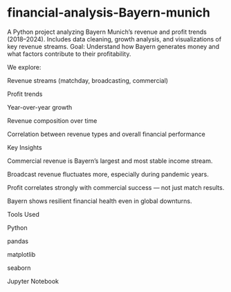 # financial-analysis-Bayern-munich
A Python project analyzing Bayern Munich’s revenue and profit trends (2018–2024). Includes data cleaning, growth analysis, and visualizations of key revenue streams.
Goal: Understand how Bayern generates money and what factors contribute to their profitability.

We explore:

Revenue streams (matchday, broadcasting, commercial)

Profit trends

Year-over-year growth

Revenue composition over time

Correlation between revenue types and overall financial performance

 Key Insights

Commercial revenue is Bayern’s largest and most stable income stream.

Broadcast revenue fluctuates more, especially during pandemic years.

Profit correlates strongly with commercial success — not just match results.

Bayern shows resilient financial health even in global downturns.

 Tools Used

Python

pandas

matplotlib

seaborn

Jupyter Notebook
